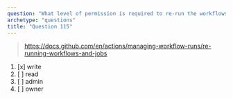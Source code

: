 ```yaml
---
question: "What level of permission is required to re-run the workflows"
archetype: "questions"
title: "Question 115"
---
```


> https://docs.github.com/en/actions/managing-workflow-runs/re-running-workflows-and-jobs
1. [x] write 
1. [ ] read
1. [ ] admin
1. [ ] owner
